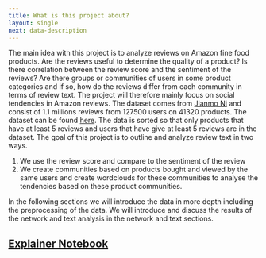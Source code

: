 ```yaml
---
title: What is this project about?
layout: single
next: data-description
---
```

The main idea with this project is to analyze reviews on Amazon fine food products.
Are the reviews useful to determine the quality of a product? Is there correlation
between the review score and the sentiment of the reviews? Are there groups or
communities of users in some product categories and if so, how do the reviews
differ from each community in terms of review text.
The project will therefore mainly focus on social tendencies in Amazon reviews.
The dataset comes from [Jianmo Ni](https://nijianmo.github.io/) and consist of 1.1 millions reviews from 127500 
users on 41320 products. The dataset can be found [here](https://nijianmo.github.io/amazon/index.html). The data is sorted so that only products that have at
least 5 reviews and users that have give at least 5 reviews are in the dataset.
The goal of this project is to outline and analyze review text in two ways.
1. We use the review score and compare to the sentiment of the review
2. We create communities based on products bought and viewed by the same users
and create wordclouds for these communities to analyse the tendencies based on
these product communities.

In the following sections we will introduce the data in more depth including
the preprocessing of the data. We will introduce and discuss the results of 
the network and text analysis in the network and text sections.


## [Explainer Notebook](explainer-notebook.html)
